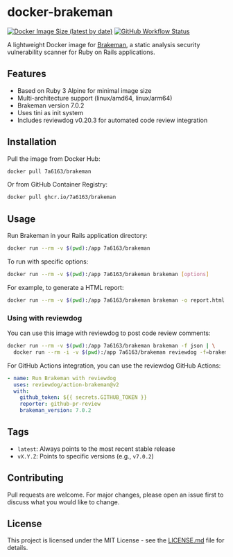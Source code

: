 # docker-brakeman

[![Docker Image Size (latest by date)](https://img.shields.io/docker/image-size/7a6163/brakeman)](https://hub.docker.com/r/7a6163/brakeman)
[![GitHub Workflow Status](https://img.shields.io/github/actions/workflow/status/7a6163/docker-brakeman/docker-build-and-push.yml)](https://github.com/7a6163/docker-brakeman/actions)

A lightweight Docker image for [Brakeman](https://github.com/presidentbeef/brakeman), a static analysis security vulnerability scanner for Ruby on Rails applications.

## Features

- Based on Ruby 3 Alpine for minimal image size
- Multi-architecture support (linux/amd64, linux/arm64)
- Brakeman version 7.0.2
- Uses tini as init system
- Includes reviewdog v0.20.3 for automated code review integration

## Installation

Pull the image from Docker Hub:

```bash
docker pull 7a6163/brakeman
```

Or from GitHub Container Registry:

```bash
docker pull ghcr.io/7a6163/brakeman
```

## Usage

Run Brakeman in your Rails application directory:

```bash
docker run --rm -v $(pwd):/app 7a6163/brakeman
```

To run with specific options:

```bash
docker run --rm -v $(pwd):/app 7a6163/brakeman brakeman [options]
```

For example, to generate a HTML report:

```bash
docker run --rm -v $(pwd):/app 7a6163/brakeman brakeman -o report.html
```

### Using with reviewdog

You can use this image with reviewdog to post code review comments:

```bash
docker run --rm -v $(pwd):/app 7a6163/brakeman brakeman -f json | \
  docker run --rm -i -v $(pwd):/app 7a6163/brakeman reviewdog -f=brakeman -reporter=github-pr-review
```

For GitHub Actions integration, you can use the reviewdog GitHub Actions:

```yaml
- name: Run Brakeman with reviewdog
  uses: reviewdog/action-brakeman@v2
  with:
    github_token: ${{ secrets.GITHUB_TOKEN }}
    reporter: github-pr-review
    brakeman_version: 7.0.2
```

## Tags

- `latest`: Always points to the most recent stable release
- `vX.Y.Z`: Points to specific versions (e.g., `v7.0.2`)

## Contributing

Pull requests are welcome. For major changes, please open an issue first to discuss what you would like to change.

## License

This project is licensed under the MIT License - see the [LICENSE.md](LICENSE.md) file for details.
